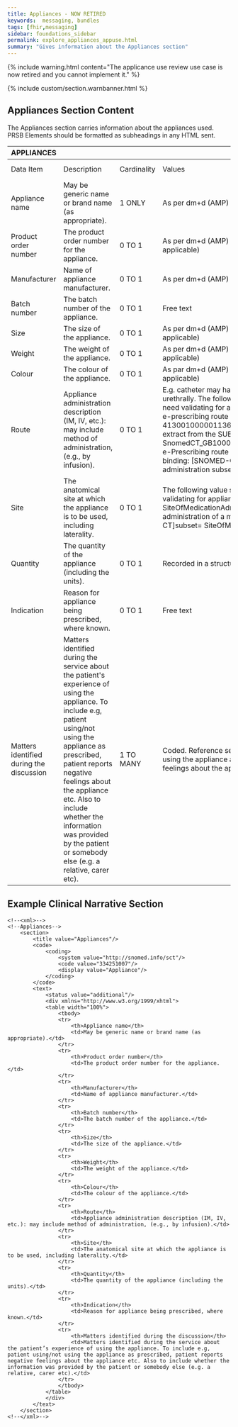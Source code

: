 ```yaml
---
title: Appliances - NOW RETIRED
keywords:  messaging, bundles
tags: [fhir,messaging]
sidebar: foundations_sidebar
permalink: explore_appliances_appuse.html
summary: "Gives information about the Appliances section"
---
```


{% include warning.html content="The applicance use review use case is now retired and you cannot implement it." %}

{% include custom/section.warnbanner.html %}

## Appliances Section Content ##
The Appliances section carries information about the appliances used. PRSB Elements should be formatted as subheadings in any HTML sent.

| APPLIANCES                               |                                                                                                                                                                                                                                                                                                                                                           |             |                                                                                                                                                                                                                                                                                                                                                                                                                                                                                                                                                                                           |                                  |                                                                          |
|------------------------------------------|-----------------------------------------------------------------------------------------------------------------------------------------------------------------------------------------------------------------------------------------------------------------------------------------------------------------------------------------------------------|-------------|-------------------------------------------------------------------------------------------------------------------------------------------------------------------------------------------------------------------------------------------------------------------------------------------------------------------------------------------------------------------------------------------------------------------------------------------------------------------------------------------------------------------------------------------------------------------------------------------|----------------------------------|--------------------------------------------------------------------------|
| Data Item                                | Description                                                                                                                                                                                                                                                                                                                                               | Cardinality | Values                                                                                                                                                                                                                                                                                                                                                                                                                                                                                                                                                                                    | Mandatory/required/     optional | FHIR Target                                                              |
| Appliance name                           | May   be generic name or brand name (as appropriate).                                                                                                                                                                                                                                                                                                     | 1 ONLY      | As   per dm+d (AMP)                                                                                                                                                                                                                                                                                                                                                                                                                                                                                                                                                                       | Mandatory                        | MedicationStatement.medicationReference.Medication.code                  |
| Product order number                     | The   product order number for the appliance.                                                                                                                                                                                                                                                                                                             | 0   TO 1    | As   per dm+d (AMP) appliance product information (where applicable)                                                                                                                                                                                                                                                                                                                                                                                                                                                                                                                      | <font color="red">Optional</font>                         | MedicationStatement.medicationReference.Medication.code                  |
| Manufacturer                             | Name   of appliance manufacturer.                                                                                                                                                                                                                                                                                                                         | 0   TO 1    | As   per dm+d (AMP)                                                                                                                                                                                                                                                                                                                                                                                                                                                                                                                                                                       | <font color="red">Optional</font>                         | Medication.manufacturer                                                  |
| Batch number                             | The   batch number of the appliance.                                                                                                                                                                                                                                                                                                                      | 0   TO 1    | Free   text                                                                                                                                                                                                                                                                                                                                                                                                                                                                                                                                                                               | <font color="red">Optional</font>                         | Medication.package.batch.lotNumber                                       |
| Size                                     | The   size of the appliance.                                                                                                                                                                                                                                                                                                                              | 0   TO 1    | As   per dm+d (AMP) appliance product information (where applicable)                                                                                                                                                                                                                                                                                                                                                                                                                                                                                                                      | Required                         | MedicationStatement.medicationReference.Medication.code                  |
| Weight                                   | The   weight of the appliance.                                                                                                                                                                                                                                                                                                                            | 0   TO 1    | As   per dm+d (AMP) appliance product information (where applicable)                                                                                                                                                                                                                                                                                                                                                                                                                                                                                                                      | Required                         | MedicationStatement.medicationReference.Medication.code                  |
| Colour                                   | The   colour of the appliance.                                                                                                                                                                                                                                                                                                                            | 0   TO 1    | As   par dm+d (AMP) appliance product information (where applicable)                                                                                                                                                                                                                                                                                                                                                                                                                                                                                                                      | Required                         | MedicationStatement.medicationReference.Medication.code                  |
| Route                                    | Appliance   administration description (IM, IV, etc.): may include method of   administration, (e.g., by infusion).                                                                                                                                                                                                                                       | 0   TO 1    | E.g.   catheter may have been introduced suprapubically or urethrally.           The following value set may be applicable, but would need validating for   appliances:          • Coded text – constraint: NHS e-prescribing route of administration subset   ID: 413001000001136 Original Id : 30201000001137 This is an extract from the   SUBSET -BiAnnual-Drug-15.0.1-20130401:   SnomedCT_GB1000001_20130401/Subsets/EPrescribing/NHS e-Prescribing route of   administration subset. Constraint binding: [SNOMED-CT]subset=NHS   e-Prescribing route of administration subset      | Required                         | MedicationStatement.dosage.route                                         |
| Site                                     | The   anatomical site at which the appliance is to be used, including   laterality.                                                                                                                                                                                                                                                                       | 0   TO 1    | The   following value set may be applicable, but would need validating for   appliances:      • Coded text – constraint:   SiteOfMedicationAdministration. Any valid site for the administration of a   medication. Constraint binding: [SNOMED-CT]subset=   SiteOfMedicationAdministration                                                                                                                                                                                                                                                                                               | Required                         | MedicationStatement.dosage.site                                          |
| Quantity                                 | The   quantity of the appliance (including the units).                                                                                                                                                                                                                                                                                                    | 0   TO 1    | Recorded   in a structured format i.e. a unit and a value.                                                                                                                                                                                                                                                                                                                                                                                                                                                                                                                                | Required                         | MedicationStatement.basedon.medicationrequest.dispenserequested.quantity |
| Indication                               | Reason   for appliance being prescribed, where known.                                                                                                                                                                                                                                                                                                     | 0   TO 1    | Free   text                                                                                                                                                                                                                                                                                                                                                                                                                                                                                                                                                                               | Required                         | MedicationStatement.reasoncode                                           |
| Matters identified during the discussion | Matters   identified during the service about the patient's experience of using the   appliance. To include e.g, patient using/not using the appliance as   prescribed, patient reports negative feelings about the appliance etc. Also   to include whether the information was provided by the patient or somebody   else (e.g. a relative, carer etc). | 1 TO MANY   | Coded.  Reference set needs to be defined e.g.   patient using/not using the appliance as prescribed, patient reports negative   feelings about the appliance etc.                                                                                                                                                                                                                                                                                                                                                                                                                        | Mandatory                        | Composition.section.text                                                 |

## Example Clinical Narrative Section ##

```
<!--<xml>-->
<!--Appliances-->
	<section>
		<title value="Appliances"/>
		<code>
			<coding>
				<system value="http://snomed.info/sct"/>
				<code value="334251007"/>
				<display value="Appliance"/>
			</coding>
		</code>
		<text>
			<status value="additional"/>
			<div xmlns="http://www.w3.org/1999/xhtml">
			<table width="100%">
				<tbody>
				<tr>
					<th>Appliance name</th>
					<td>May be generic name or brand name (as appropriate).</td>
				</tr>
				<tr>
					<th>Product order number</th>
					<td>The product order number for the appliance.</td>
				</tr>
				<tr>
					<th>Manufacturer</th>
					<td>Name of appliance manufacturer.</td>
				</tr>
				<tr>
					<th>Batch number</th>
					<td>The batch number of the appliance.</td>
				</tr>
				<tr>
					<th>Size</th>
					<td>The size of the appliance.</td>
				</tr>
				<tr>
					<th>Weight</th>
					<td>The weight of the appliance.</td>
				</tr>
				<tr>
					<th>Colour</th>
					<td>The colour of the appliance.</td>
				</tr>
				<tr>
					<th>Route</th>
					<td>Appliance administration description (IM, IV, etc.): may include method of administration, (e.g., by infusion).</td>
				</tr>
				<tr>
					<th>Site</th>
					<td>The anatomical site at which the appliance is to be used, including laterality.</td>
				</tr>
				<tr>
					<th>Quantity</th>
					<td>The quantity of the appliance (including the units).</td>
				</tr>
				<tr>
					<th>Indication</th>
					<td>Reason for appliance being prescribed, where known.</td>
				</tr>
				<tr>
					<th>Matters identified during the discussion</th>
					<td>Matters identified during the service about the patient’s experience of using the appliance. To include e.g, patient using/not using the appliance as prescribed, patient reports negative feelings about the appliance etc. Also to include whether the information was provided by the patient or somebody else (e.g. a relative, carer etc).</td>
				</tr>
				</tbody>
			</table>
			</div>
		</text>
	</section>
<!--</xml>-->
```
